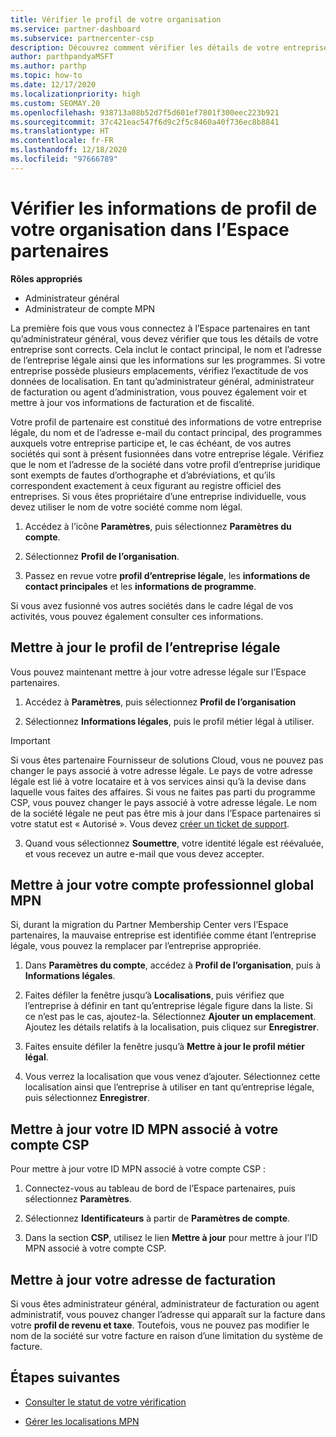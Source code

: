 ```yaml
---
title: Vérifier le profil de votre organisation
ms.service: partner-dashboard
ms.subservice: partnercenter-csp
description: Découvrez comment vérifier les détails de votre entreprise comme le contact principal, l’adresse et les informations sur les programmes. Vous pouvez aussi mettre à jour votre adresse légale et votre adresse de facturation.
author: parthpandyaMSFT
ms.author: parthp
ms.topic: how-to
ms.date: 12/17/2020
ms.localizationpriority: high
ms.custom: SEOMAY.20
ms.openlocfilehash: 938713a08b52d7f5d601ef7801f300eec223b921
ms.sourcegitcommit: 37c421eac547f6d9c2f5c8460a40f736ec8b8841
ms.translationtype: HT
ms.contentlocale: fr-FR
ms.lasthandoff: 12/18/2020
ms.locfileid: "97666789"
---
```

# <a name="verify-your-organization-profile-information-in-partner-center"></a>Vérifier les informations de profil de votre organisation dans l’Espace partenaires

**Rôles appropriés**

- Administrateur général
- Administrateur de compte MPN

La première fois que vous vous connectez à l’Espace partenaires en tant qu’administrateur général, vous devez vérifier que tous les détails de votre entreprise sont corrects. Cela inclut le contact principal, le nom et l’adresse de l’entreprise légale ainsi que les informations sur les programmes. Si votre entreprise possède plusieurs emplacements, vérifiez l’exactitude de vos données de localisation. En tant qu’administrateur général, administrateur de facturation ou agent d’administration, vous pouvez également voir et mettre à jour vos informations de facturation et de fiscalité.

Votre profil de partenaire est constitué des informations de votre entreprise légale, du nom et de l’adresse e-mail du contact principal, des programmes auxquels votre entreprise participe et, le cas échéant, de vos autres sociétés qui sont à présent fusionnées dans votre entreprise légale. Vérifiez que le nom et l’adresse de la société dans votre profil d’entreprise juridique sont exempts de fautes d’orthographe et d’abréviations, et qu’ils correspondent exactement à ceux figurant au registre officiel des entreprises. Si vous êtes propriétaire d’une entreprise individuelle, vous devez utiliser le nom de votre société comme nom légal.

1. Accédez à l’icône **Paramètres**, puis sélectionnez **Paramètres du compte**.
 
1. Sélectionnez **Profil de l’organisation**. 

2. Passez en revue votre **profil d’entreprise légale**, les **informations de contact principales** et les **informations de programme**.

Si vous avez fusionné vos autres sociétés dans le cadre légal de vos activités, vous pouvez également consulter ces informations. 

## <a name="update-your-legal-business-profile"></a>Mettre à jour le profil de l’entreprise légale

Vous pouvez maintenant mettre à jour votre adresse légale sur l’Espace partenaires.

1. Accédez à **Paramètres**, puis sélectionnez **Profil de l’organisation**


2. Sélectionnez **Informations légales**, puis le profil métier légal à utiliser.

>[!Important]
>Si vous êtes partenaire Fournisseur de solutions Cloud, vous ne pouvez pas changer le pays associé à votre adresse légale. Le pays de votre adresse légale est lié à votre locataire et à vos services ainsi qu’à la devise dans laquelle vous faites des affaires. Si vous ne faites pas parti du programme CSP, vous pouvez changer le pays associé à votre adresse légale. Le nom de la société légale ne peut pas être mis à jour dans l’Espace partenaires si votre statut est « Autorisé ». Vous devez [créer un ticket de support](https://partner.microsoft.com/dashboard/support/csp/servicerequests/create?stage=2&topicid=eb74583c-61b3-2124-bffc-00920e0ae772).

3. Quand vous sélectionnez **Soumettre**, votre identité légale est réévaluée, et vous recevez un autre e-mail que vous devez accepter.

## <a name="update-your-mpn-global-business-account"></a>Mettre à jour votre compte professionnel global MPN

Si, durant la migration du Partner Membership Center vers l’Espace partenaires, la mauvaise entreprise est identifiée comme étant l’entreprise légale, vous pouvez la remplacer par l’entreprise appropriée.

1. Dans **Paramètres du compte**, accédez à **Profil de l’organisation**, puis à **Informations légales**.

1.  Faites défiler la fenêtre jusqu’à **Localisations**, puis vérifiez que l’entreprise à définir en tant qu’entreprise légale figure dans la liste. Si ce n’est pas le cas, ajoutez-la. Sélectionnez **Ajouter un emplacement**. Ajoutez les détails relatifs à la localisation, puis cliquez sur **Enregistrer**.

2. Faites ensuite défiler la fenêtre jusqu’à **Mettre à jour le profil métier légal**.

3. Vous verrez la localisation que vous venez d’ajouter. Sélectionnez cette localisation ainsi que l’entreprise à utiliser en tant qu’entreprise légale, puis sélectionnez **Enregistrer**.

## <a name="update-your-mpn-id-associated-with-your-csp-account"></a>Mettre à jour votre ID MPN associé à votre compte CSP

Pour mettre à jour votre ID MPN associé à votre compte CSP :

1. Connectez-vous au tableau de bord de l’Espace partenaires, puis sélectionnez **Paramètres**.
 
1. Sélectionnez **Identificateurs** à partir de **Paramètres de compte**.

1. Dans la section **CSP**, utilisez le lien **Mettre à jour** pour mettre à jour l’ID MPN associé à votre compte CSP. 


## <a name="update-your-billing-address"></a>Mettre à jour votre adresse de facturation

Si vous êtes administrateur général, administrateur de facturation ou agent administratif, vous pouvez changer l’adresse qui apparaît sur la facture dans votre **profil de revenu et taxe**. Toutefois, vous ne pouvez pas modifier le nom de la société sur votre facture en raison d’une limitation du système de facture.

## <a name="next-steps"></a>Étapes suivantes


- [Consulter le statut de votre vérification](verification-responses.md)
 
- [Gérer les localisations MPN](manage-locations.md)



